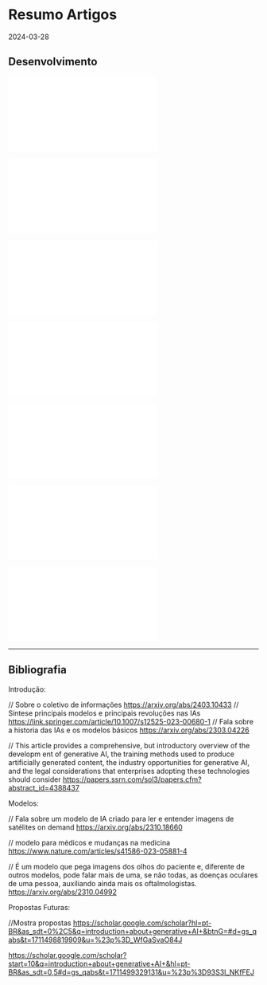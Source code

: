 # Resumo Artigos
2024-03-28

## Desenvolvimento

![Notes](Modelo%20Prithvi%20-%20231018660.md#Notes)

![Notas](History%20of%20IA.md#Notas)


![Notas](240310433.md#Notas)

![Notas](s12525-023-00680-1.md#Notas)

![Notas](s41586-023-05881-4.md#Notas)



![Notas](1-s2-0-S2666920X23000760-main.md#Notas)


![Notas](ThePotentialofGenerativeArtificialIntelligenceAcrossDisciplinesPerspectivesandFutureDirections.md#Notas)

-----------------------------------------------
## Bibliografia

Introdução:

// Sobre o coletivo de informações
https://arxiv.org/abs/2403.10433
// Sintese principais modelos e principais revoluções nas IAs
https://link.springer.com/article/10.1007/s12525-023-00680-1
// Fala sobre a historia das IAs e os modelos básicos
https://arxiv.org/abs/2303.04226

// This article provides a comprehensive, but introductory overview of the developm
ent of generative AI, the training methods used to produce artificially generated content, the industry opportunities for generative AI, and the legal considerations that enterprises adopting these technologies should consider
https://papers.ssrn.com/sol3/papers.cfm?abstract_id=4388437

Modelos:

// Fala sobre um modelo de IA criado para ler e entender imagens de satélites on demand
https://arxiv.org/abs/2310.18660

// modelo para médicos e mudanças na medicina
https://www.nature.com/articles/s41586-023-05881-4

// É um modelo que pega imagens dos olhos do paciente e, diferente de outros modelos, pode falar mais de uma, se não todas, as doenças oculares de uma pessoa, auxiliando ainda mais os oftalmologistas.
https://arxiv.org/abs/2310.04992


Propostas Futuras:

//Mostra propostas 
https://scholar.google.com/scholar?hl=pt-BR&as_sdt=0%2C5&q=introduction+about+generative+AI+&btnG=#d=gs_qabs&t=1711498819909&u=%23p%3D_WfGaSvaO84J

https://scholar.google.com/scholar?start=10&q=introduction+about+generative+AI+&hl=pt-BR&as_sdt=0,5#d=gs_qabs&t=1711499329131&u=%23p%3D93S3I_NKfFEJ


